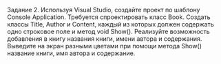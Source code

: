Задание 2. Используя Visual Studio, создайте проект по шаблону Console Application.
Требуется спроектировать класс Book. Создать классы Title, Author и Content, каждый из которых должен содержать одно строковое поле и метод void Show().
Реализуйте возможность добавления в книгу названия книги, имени автора и содержания.
Выведите на экран разными цветами при помощи метода Show() название книги, имя автора и содержание.
